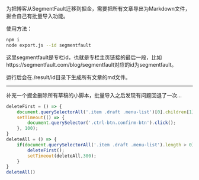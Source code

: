 为把博客从SegmentFault迁移到掘金，需要把所有文章导出为Markdown文件，掘金自己有批量导入功能。

使用方法：
```bash
npm i
node export.js --id segmentfault
```
这里segmentfault是专栏id，也就是专栏主页链接的最后一段，比如https://segmentfault.com/blog/segmentfault对应的id为segmentfault。

运行后会在./result/id目录下生成所有文章的md文件。

------------------------

补充一个掘金删除所有草稿的小脚本，批量导入之后发现有问题回退了一次...
```js
deleteFirst = () => {
    document.querySelectorAll('.item .draft .menu-list')[0].children[1].click()
    setTimeout(() => {
        document.querySelector('.ctrl-btn.confirm-btn').click();
    }, 100);
}
deleteAll = () => {
    if(document.querySelectorAll('.item .draft .menu-list').length > 0) {
        deleteFirst();
        setTimeout(deleteAll,300);
    }
}
deleteAll()
```